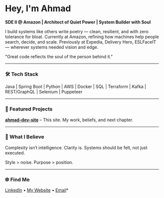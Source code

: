 # Hey, I'm Ahmad

**SDE II @ Amazon | Architect of Quiet Power | System Builder with Soul**

I build systems like others write poetry — clean, resilient, and with zero tolerance for bloat. 
Currently at Amazon, refining how machines help people search, decide, and scale. 
Previously at Expedia, Delivery Hero, ESLFaceIT — wherever systems needed vision and edge.

"Great code reflects the soul of the person behind it."

---

### :hammer_and_wrench: Tech Stack

Java | Spring Boot | Python | AWS | Docker | SQL | Terraform | Kafka | REST/GraphQL | Selenium | Puppeteer

---

### :open_file_folder: Featured Projects

**[ahmad-dev-site](https://ahmad-sanie.github.io/ahmad-dev-site)** – This site. My work, beliefs, and next chapter.

---
### :thought_balloon: What I Believe

Complexity isn’t intelligence. Clarity is. 
Systems should be felt, not just executed. 

Style > noise. Purpose > position.

---

### :globe_with_meridians: Find Me

[LinkedIn](https://www.linkedin.com/in/ahmad-alsanie/) • [My Website](https://ahmad-sanie.github.io/ahmad-dev-site) • [Email](mailto:ahmad.alsanie@hotmail.com)*
